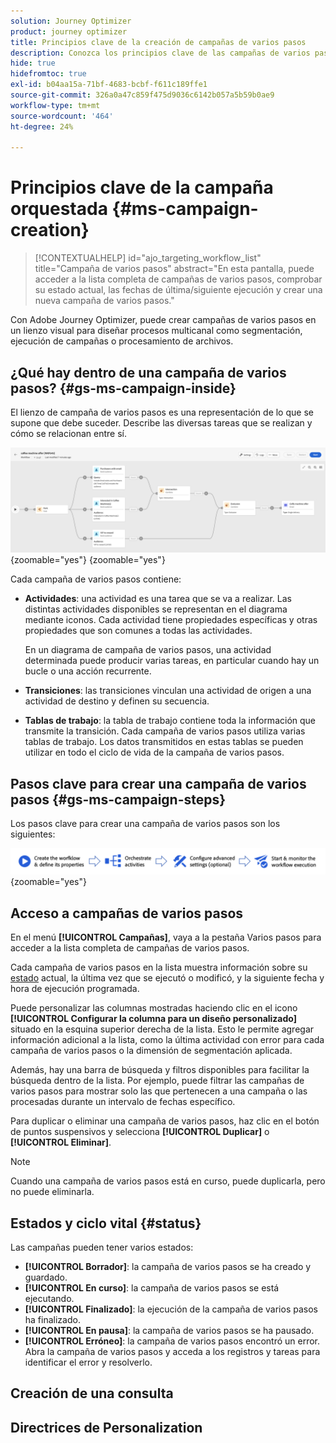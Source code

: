 ```yaml
---
solution: Journey Optimizer
product: journey optimizer
title: Principios clave de la creación de campañas de varios pasos
description: Conozca los principios clave de las campañas de varios pasos con Adobe Journey Optimizer
hide: true
hidefromtoc: true
exl-id: b04aa15a-71bf-4683-bcbf-f611c189ffe1
source-git-commit: 326a0a47c859f475d9036c6142b057a5b59b0ae9
workflow-type: tm+mt
source-wordcount: '464'
ht-degree: 24%

---
```


# Principios clave de la campaña orquestada {#ms-campaign-creation}

>[!CONTEXTUALHELP]
>id="ajo_targeting_workflow_list"
>title="Campaña de varios pasos"
>abstract="En esta pantalla, puede acceder a la lista completa de campañas de varios pasos, comprobar su estado actual, las fechas de última/siguiente ejecución y crear una nueva campaña de varios pasos."

Con Adobe Journey Optimizer, puede crear campañas de varios pasos en un lienzo visual para diseñar procesos multicanal como segmentación, ejecución de campañas o procesamiento de archivos.

## ¿Qué hay dentro de una campaña de varios pasos? {#gs-ms-campaign-inside}

El lienzo de campaña de varios pasos es una representación de lo que se supone que debe suceder. Describe las diversas tareas que se realizan y cómo se relacionan entre sí.

![](assets/workflow-example.png){zoomable="yes"} {zoomable="yes"}

Cada campaña de varios pasos contiene:

* **Actividades**: una actividad es una tarea que se va a realizar. Las distintas actividades disponibles se representan en el diagrama mediante iconos. Cada actividad tiene propiedades específicas y otras propiedades que son comunes a todas las actividades.

  En un diagrama de campaña de varios pasos, una actividad determinada puede producir varias tareas, en particular cuando hay un bucle o una acción recurrente.

* **Transiciones**: las transiciones vinculan una actividad de origen a una actividad de destino y definen su secuencia.

* **Tablas de trabajo**: la tabla de trabajo contiene toda la información que transmite la transición. Cada campaña de varios pasos utiliza varias tablas de trabajo. Los datos transmitidos en estas tablas se pueden utilizar en todo el ciclo de vida de la campaña de varios pasos.

## Pasos clave para crear una campaña de varios pasos {#gs-ms-campaign-steps}

Los pasos clave para crear una campaña de varios pasos son los siguientes:

![](assets/workflow-creation-process.png){zoomable="yes"}

## Acceso a campañas de varios pasos

En el menú **[!UICONTROL Campañas]**, vaya a la pestaña Varios pasos para acceder a la lista completa de campañas de varios pasos.

Cada campaña de varios pasos en la lista muestra información sobre su [estado](#status) actual, la última vez que se ejecutó o modificó, y la siguiente fecha y hora de ejecución programada.

Puede personalizar las columnas mostradas haciendo clic en el icono **[!UICONTROL Configurar la columna para un diseño personalizado]** situado en la esquina superior derecha de la lista. Esto le permite agregar información adicional a la lista, como la última actividad con error para cada campaña de varios pasos o la dimensión de segmentación aplicada.

Además, hay una barra de búsqueda y filtros disponibles para facilitar la búsqueda dentro de la lista. Por ejemplo, puede filtrar las campañas de varios pasos para mostrar solo las que pertenecen a una campaña o las procesadas durante un intervalo de fechas específico.

Para duplicar o eliminar una campaña de varios pasos, haz clic en el botón de puntos suspensivos y selecciona **[!UICONTROL Duplicar]** o **[!UICONTROL Eliminar]**.

>[!NOTE]
>
>Cuando una campaña de varios pasos está en curso, puede duplicarla, pero no puede eliminarla.

## Estados y ciclo vital {#status}

Las campañas pueden tener varios estados:

* **[!UICONTROL Borrador]**: la campaña de varios pasos se ha creado y guardado.
* **[!UICONTROL En curso]**: la campaña de varios pasos se está ejecutando.
* **[!UICONTROL Finalizado]**: la ejecución de la campaña de varios pasos ha finalizado.
* **[!UICONTROL En pausa]**: la campaña de varios pasos se ha pausado.
* **[!UICONTROL Erróneo]**: la campaña de varios pasos encontró un error. Abra la campaña de varios pasos y acceda a los registros y tareas para identificar el error y resolverlo.


## Creación de una consulta

## Directrices de Personalization
